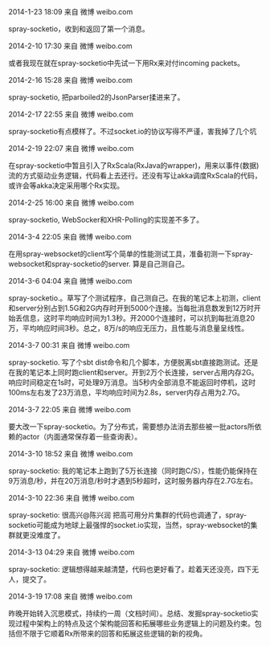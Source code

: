2014-1-23 18:09 来自 微博 weibo.com

spray-socketio，收到和返回了第一个消息。


2014-2-10 17:30 来自 微博 weibo.com

或者我现在就在spray-socketio中先试一下用Rx来对付incoming packets。


2014-2-16 15:28 来自 微博 weibo.com

spray-socketio, 把parboiled2的JsonParser揉进来了。


2014-2-17 22:55 来自 微博 weibo.com

spray-socketio有点模样了。不过socket.io的协议写得不严谨，害我掉了几个坑


2014-2-19 22:07 来自 微博 weibo.com

在spray-socketio中暂且引入了RxScala(RxJava的wrapper)，用来以事件(数据)流的方式驱动业务逻辑，代码看上去还行。还没有写让akka调度RxScala的代码，或许会等akka决定采用哪个Rx实现。

2014-2-25 16:00 来自 微博 weibo.com

spray-socketio, WebSocker和XHR-Polling的实现差不多了。


2014-3-4 22:05 来自 微博 weibo.com

在用spray-websocket的client写个简单的性能测试工具，准备初测一下spray-websocket和spray-socketio的server. 算是自己测自己。

2014-3-6 04:04 来自 微博 weibo.com

spray-socketio.。草写了个测试程序，自己测自己。在我的笔记本上初测，client和server分别占到1.5G和2G内存时开到5000个连接。当每批消息数发到12万时开始丢信息，这时平均响应时间为1.3秒。开2000个连接时，可以抗到每批消息20万，平均响应时间3秒。总之，8万/s的响应无压力，且性能与消息量呈线性。

2014-3-7 00:31 来自 微博 weibo.com

spray-socketio. 写了个sbt dist命令和几个脚本，方便脱离sbt直接跑测试。还是在我的笔记本上同时跑client和server。开到2万个长连接，server占用内存2G。响应时间稳定在1s时，可处理9万消息。当5秒内全部消息不能返回时停机，这时100ms左右发了23万消息，平均响应时间为2.8s，server内存占用为2.7G。


2014-3-7 22:05 来自 微博 weibo.com

要大改一下spray-socketio。为了分布式，需要想办法消去那些被一批actors所依赖的actor（内面通常保存着一些查询表）。


2014-3-10 18:52 来自 微博 weibo.com

spray-socketio: 我的笔记本上跑到了5万长连接（同时跑C/S），性能仍能保持在9万消息/秒，并在20万消息/秒时才遇到5秒超时，这时服务器内存在2.7G左右。


2014-3-10 22:36 来自 微博 weibo.com

spray-socketio: 很高兴@陈兴润 把高可用分片集群的代码也调通了，spray-socketio可能成为地球上最强悍的socket.io实现，当然，spray-websocket的集群就更没难度了。


2014-3-13 04:29 来自 微博 weibo.com

spray-socketio: 逻辑想得越来越清楚，代码也更好看了。趁着天还没亮，四下无人，提交了。


2014-3-19 17:08 来自 微博 weibo.com

昨晚开始转入沉思模式，持续约一周（文档时间）。总结、发掘spray-socketio实现过程中架构上的特点及这个架构能回答和拓展哪些业务逻辑上的问题及约束。包括但不限于它顺着Rx所带来的回答和拓展这些逻辑的新的视角。




